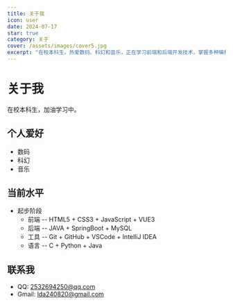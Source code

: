 ```yaml
---
title: 关于我
icon: user
date: 2024-07-17
star: true
category: 关于
cover: /assets/images/cover5.jpg
excerpt: "在校本科生，热爱数码、科幻和音乐，正在学习前端和后端开发技术，掌握多种编程语言和开发工具。"
---
```


# 关于我

在校本科生，加油学习中。

## 个人爱好

- 数码
- 科幻
- 音乐

## 当前水平

- 起步阶段
    - 前端 -- HTML5 + CSS3 + JavaScript + VUE3
    - 后端 -- JAVA + SpringBoot + MySQL
    - 工具 -- Git + GitHub + VSCode + IntelliJ IDEA
    - 语言 -- C + Python + Java

## 联系我

- QQ: 2532694250@qq.com
- Gmail: lda240820@gmail.com